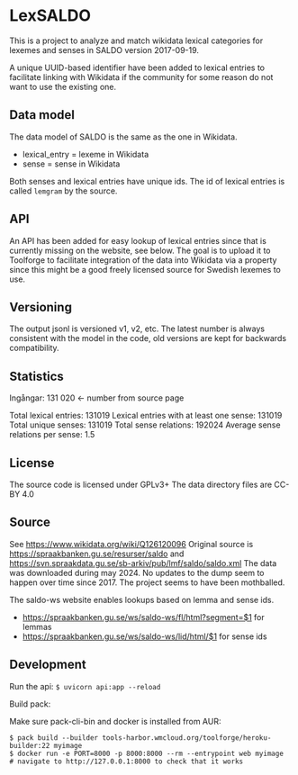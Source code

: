 # LexSALDO
This is a project to analyze and match wikidata lexical categories for lexemes and senses in SALDO version 2017-09-19.

A unique UUID-based identifier have been added to lexical entries to facilitate linking with Wikidata 
if the community for some reason do not want to use the existing one.

## Data model
The data model of SALDO is the same as the one in Wikidata.
* lexical_entry = lexeme in Wikidata
* sense = sense in Wikidata

Both senses and lexical entries have unique ids. 
The id of lexical entries is called `lemgram` by the source.

## API
An API has been added for easy lookup of lexical entries since that is currently missing on the website, see below. 
The goal is to upload it to Toolforge to facilitate
integration of the data into Wikidata via a property since 
this might be a good freely licensed source for Swedish lexemes to use.

## Versioning
The output jsonl is versioned v1, v2, etc.
The latest number is always consistent with the model in the code, 
old versions are kept for backwards compatibility.

## Statistics
Ingångar: 131 020 <- number from source page

Total lexical entries: 131019
Lexical entries with at least one sense: 131019
Total unique senses: 131019
Total sense relations: 192024
Average sense relations per sense: 1.5

## License
The source code is licensed under GPLv3+
The data directory files are CC-BY 4.0

## Source
See https://www.wikidata.org/wiki/Q126120096
Original source is https://spraakbanken.gu.se/resurser/saldo 
and https://svn.spraakdata.gu.se/sb-arkiv/pub/lmf/saldo/saldo.xml
The data was downloaded during may 2024.
No updates to the dump seem to happen over time since 2017. 
The project seems to have been mothballed.

The saldo-ws website enables lookups based on lemma and sense ids. 
* https://spraakbanken.gu.se/ws/saldo-ws/fl/html?segment=$1 for lemmas
* https://spraakbanken.gu.se/ws/saldo-ws/lid/html/$1 for sense ids

## Development
Run the api:
`$ uvicorn api:app --reload`

Build pack:

Make sure pack-cli-bin and docker is installed from AUR:
```
$ pack build --builder tools-harbor.wmcloud.org/toolforge/heroku-builder:22 myimage
$ docker run -e PORT=8000 -p 8000:8000 --rm --entrypoint web myimage
# navigate to http://127.0.0.1:8000 to check that it works
```
